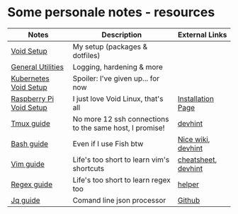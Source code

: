 # Some personale notes - resources

| Notes                                                        | Description |                                           External Links                                |
|--------------------------------------------------------------|---------------------------------------------------------|---------------------------------------------|
| [Void Setup](./dotfiles)                                     | My setup (packages & dotfiles)                          |                                             |
| [General Utilities](./docs/utils.md)                         | Logging, hardening & more                               |                                             |
| [Kubernetes Void Setup](./docs/k8s.md)                       | Spoiler: I've given up... for now                       |                                             |
| [Raspberry Pi Void Setup](./docs/rpi.md)                     | I just love Void Linux, that's all                      | [Installation Page](https://docs.voidlinux.org/installation/guides/arm-devices/platforms.html?highlight=raspberry#raspberry-pi) |
| [Tmux guide](./docs/tmux.md)                                 | No more 12 ssh connections to the same host, I promise! | [devhint](https://devhints.io/tmux)         |
| [Bash guide](./docs/bash.md)                                 | Even if I use Fish btw                                  | [Nice wiki](https://wiki.bash-hackers.org/), [devhint](https://devhints.io/bash) |
| [Vim guide](./docs/vim.md)                                   | Life's too short to learn vim's shortcuts               | [cheatsheet](https://vim.rtorr.com/lang/it), [devhint](https://devhints.io/vim)  |
| [Regex guide](./docs/regex.md)                               | Life's too short to learn regex too                     | [helper](https://ihateregex.io/)            |
| [Jq guide](./docs/jq.md)                                     | Comand line json processor                              | [Github](https://github.com/stedolan/jq)    |